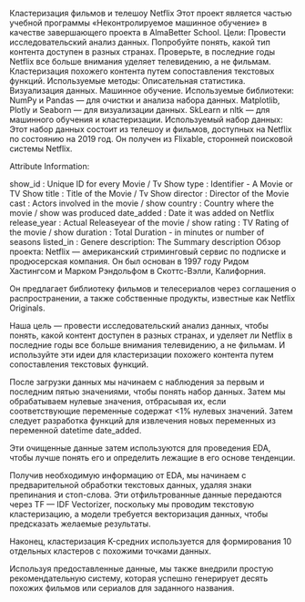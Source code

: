 

Кластеризация фильмов и телешоу Netflix
Этот проект является частью учебной программы «Неконтролируемое машинное обучение» в качестве завершающего проекта в AlmaBetter School.
Цели:
Провести исследовательский анализ данных.
Попробуйте понять, какой тип контента доступен в разных странах.
Проверьте, в последние годы Netflix все больше внимания уделяет телевидению, а не фильмам.
Кластеризация похожего контента путем сопоставления текстовых функций.
Используемые методы:
Описательная статистика.
Визуализация данных.
Машинное обучение.
Используемые библиотеки:
NumPy и Pandas — для очистки и анализа набора данных.
Matplotlib, Plotly и Seaborn — для визуализации данных.
SkLearn и nltk — для машинного обучения и кластеризации.
Используемый набор данных:
Этот набор данных состоит из телешоу и фильмов, доступных на Netflix по состоянию на 2019
год. Он получен из Flixable, сторонней поисковой системы Netflix.

Attribute Information:

show_id : Unique ID for every Movie / Tv Show
type : Identifier - A Movie or TV Show
title : Title of the Movie / Tv Show
director : Director of the Movie
cast : Actors involved in the movie / show
country : Country where the movie / show was produced
date_added : Date it was added on Netflix
release_year : Actual Releaseyear of the movie / show
rating : TV Rating of the movie / show
duration : Total Duration - in minutes or number of seasons
listed_in : Genere
description: The Summary description
Обзор проекта:
Netflix — американский стриминговый сервис по подписке и продюсерская компания. Он был основан в 1997 году Ридом Хастингсом и Марком Рэндольфом в Скоттс-Вэлли, Калифорния.

Он предлагает библиотеку фильмов и телесериалов через соглашения о распространении, а также собственные продукты, известные как Netflix Originals.

Наша цель — провести исследовательский анализ данных, чтобы понять, какой контент доступен в разных странах, и уделяет ли Netflix в последние годы все больше внимания телевидению, а не фильмам. И используйте эти идеи для кластеризации похожего контента путем сопоставления текстовых функций.

После загрузки данных мы начинаем с наблюдения за первым и последним пятью значениями, чтобы понять набор данных. Затем мы обрабатываем нулевые значения, отбрасывая их, если соответствующие переменные содержат <1% нулевых значений. Затем следует разработка функций для извлечения новых переменных из переменной datetime date_added.

Эти очищенные данные затем используются для проведения EDA, чтобы лучше понять его и определить лежащие в его основе тенденции.

Получив необходимую информацию от EDA, мы начинаем с предварительной обработки текстовых данных, удаляя знаки препинания и стоп-слова. Эти отфильтрованные данные передаются через TF — IDF Vectorizer, поскольку мы проводим текстовую кластеризацию, а модели требуется векторизация данных, чтобы предсказать желаемые результаты.

Наконец, кластеризация K-средних используется для формирования 10 отдельных кластеров с похожими точками данных.

Используя предоставленные данные, мы также внедрили простую рекомендательную систему, которая успешно генерирует десять похожих фильмов или сериалов для заданного названия.
